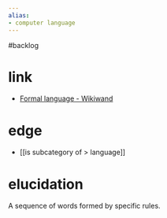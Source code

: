 ```yaml
---
alias:
- computer language
---
```

#backlog 

# link
- [Formal language - Wikiwand](https://www.wikiwand.com/en/Formal_language)

# edge
- [[is subcategory of > language]]

# elucidation
A sequence of words formed by specific rules.